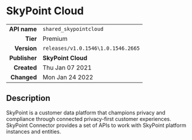 # SkyPoint Cloud
| | |
|-:|-|
|**API name**|`shared_skypointcloud`|
|**Tier**|Premium|
|**Version**|`releases/v1.0.1546\1.0.1546.2665`|
|**Publisher**|**SkyPoint Cloud**|
|**Created**|Thu Jan 07 2021|
|**Changed**|Mon Jan 24 2022|

## Description
SkyPoint is a customer data platform that champions privacy and compliance through connected privacy-first customer experiences. SkyPoint Connector provides a set of APIs to work with SkyPoint platform instances and entities.
